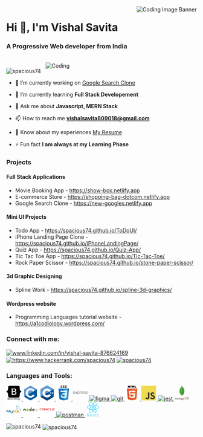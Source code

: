 <img align = "right" alt = "Coding Image Banner" src="https://res.cloudinary.com/drrczbcx7/image/upload/v1694165995/Regular/Outdoor_Graduation_Banner_in_Cream_Pink_and_Purple_Rustic_Artisinal_Style_dmgr1k.gif">

<h1 align="left">Hi 👋, I'm Vishal Savita</h1>

<h3 align="left">A Progressive Web developer from India</h3>

<br />

<img align = "right" alt = "Coding" width="400px" src="https://camo.githubusercontent.com/5ddf73ad3a205111cf8c686f687fc216c2946a75005718c8da5b837ad9de78c9/68747470733a2f2f7468756d62732e6766796361742e636f6d2f4576696c4e657874446576696c666973682d736d616c6c2e676966">

<p align="left"> <img src="https://komarev.com/ghpvc/?username=spacious74&label=Profile%20views&color=0e75b6&style=flat" alt="spacious74" /> </p>



- 🔭 I’m currently working on [Google Search Clone](https://new-googles.netlify.app)

- 🌱 I’m currently learning **Full Stack Developement**

- 💬 Ask me about **Javascript, MERN Stack**

- 📫 How to reach me **vishalsavita809018@gmail.com**

- 📄 Know about my experiences [My Resume](https://drive.google.com/file/d/1NYObp_b6k8KmwrjPJQkMM7v4YIYIbTDb/view?usp=sharing)

- ⚡ Fun fact **I am always at my Learning Phase**

<h3 align="left">Projects </h3>
<h4 aligh="left">Full Stack Applications</h4>

- Movie Booking App - https://show-box.netlify.app
- E-commerce Store - https://shopping-bag-dotcom.netlify.app
- Google Search Clone - https://new-googles.netlify.app

<h4 aligh="left">Mini UI Projects</h4>

- Todo App - https://spacious74.github.io/ToDoUI/
- iPhone Landing Page Clone - https://spacious74.github.io/iPhoneLandingPage/
- Quiz App - https://spacious74.github.io/Quiz-App/
- Tic Tac Toe App - https://spacious74.github.io/Tic-Tac-Toe/
- Rock Paper Scissor - https://spacious74.github.io/stone-paper-scissor/

<h4 aligh="left">3d Graphic Designing</h4>

- Spline Work - https://spacious74.github.io/spline-3d-graphics/

<h4 aligh="left">Wordpress website</h4>

- Programming Languages tutorial website - https://a1codiology.wordpress.com/


<h3 align="left">Connect with me:</h3>
<p align="left">
<a href="https://linkedin.com/in/www.linkedin.com/in/vishal-savita-876624169" target="blank"><img align="center" src="https://raw.githubusercontent.com/rahuldkjain/github-profile-readme-generator/master/src/images/icons/Social/linked-in-alt.svg" alt="www.linkedin.com/in/vishal-savita-876624169" height="30" width="40" /></a>
<a href="https://www.hackerrank.com/https://www.hackerrank.com/spacious74" target="blank"><img align="center" src="https://raw.githubusercontent.com/rahuldkjain/github-profile-readme-generator/master/src/images/icons/Social/hackerrank.svg" alt="https://www.hackerrank.com/spacious74" height="30" width="40" /></a>
<a href="https://auth.geeksforgeeks.org/user/spacious74" target="blank"><img align="center" src="https://raw.githubusercontent.com/rahuldkjain/github-profile-readme-generator/master/src/images/icons/Social/geeks-for-geeks.svg" alt="spacious74" height="30" width="40" /></a>
</p>

<h3 align="left">Languages and Tools:</h3>
<p align="left"> <a href="https://getbootstrap.com" target="_blank" rel="noreferrer"> <img src="https://raw.githubusercontent.com/devicons/devicon/master/icons/bootstrap/bootstrap-plain-wordmark.svg" alt="bootstrap" width="40" height="40"/> </a> <a href="https://www.cprogramming.com/" target="_blank" rel="noreferrer"> <img src="https://raw.githubusercontent.com/devicons/devicon/master/icons/c/c-original.svg" alt="c" width="40" height="40"/> </a> <a href="https://www.w3schools.com/cpp/" target="_blank" rel="noreferrer"> <img src="https://raw.githubusercontent.com/devicons/devicon/master/icons/cplusplus/cplusplus-original.svg" alt="cplusplus" width="40" height="40"/> </a> <a href="https://www.w3schools.com/css/" target="_blank" rel="noreferrer"> <img src="https://raw.githubusercontent.com/devicons/devicon/master/icons/css3/css3-original-wordmark.svg" alt="css3" width="40" height="40"/> </a> <a href="https://expressjs.com" target="_blank" rel="noreferrer"> <img src="https://raw.githubusercontent.com/devicons/devicon/master/icons/express/express-original-wordmark.svg" alt="express" width="40" height="40"/> </a> <a href="https://www.figma.com/" target="_blank" rel="noreferrer"> <img src="https://www.vectorlogo.zone/logos/figma/figma-icon.svg" alt="figma" width="40" height="40"/> </a> <a href="https://git-scm.com/" target="_blank" rel="noreferrer"> <img src="https://www.vectorlogo.zone/logos/git-scm/git-scm-icon.svg" alt="git" width="40" height="40"/> </a> <a href="https://www.w3.org/html/" target="_blank" rel="noreferrer"> <img src="https://raw.githubusercontent.com/devicons/devicon/master/icons/html5/html5-original-wordmark.svg" alt="html5" width="40" height="40"/> </a> <a href="https://developer.mozilla.org/en-US/docs/Web/JavaScript" target="_blank" rel="noreferrer"> <img src="https://raw.githubusercontent.com/devicons/devicon/master/icons/javascript/javascript-original.svg" alt="javascript" width="40" height="40"/> </a> <a href="https://jestjs.io" target="_blank" rel="noreferrer"> <img src="https://www.vectorlogo.zone/logos/jestjsio/jestjsio-icon.svg" alt="jest" width="40" height="40"/> </a> <a href="https://www.mongodb.com/" target="_blank" rel="noreferrer"> <img src="https://raw.githubusercontent.com/devicons/devicon/master/icons/mongodb/mongodb-original-wordmark.svg" alt="mongodb" width="40" height="40"/> </a> <a href="https://www.mysql.com/" target="_blank" rel="noreferrer"> <img src="https://raw.githubusercontent.com/devicons/devicon/master/icons/mysql/mysql-original-wordmark.svg" alt="mysql" width="40" height="40"/> </a> <a href="https://nodejs.org" target="_blank" rel="noreferrer"> <img src="https://raw.githubusercontent.com/devicons/devicon/master/icons/nodejs/nodejs-original-wordmark.svg" alt="nodejs" width="40" height="40"/> </a> <a href="https://www.oracle.com/" target="_blank" rel="noreferrer"> <img src="https://raw.githubusercontent.com/devicons/devicon/master/icons/oracle/oracle-original.svg" alt="oracle" width="40" height="40"/> </a> <a href="https://postman.com" target="_blank" rel="noreferrer"> <img src="https://www.vectorlogo.zone/logos/getpostman/getpostman-icon.svg" alt="postman" width="40" height="40"/> </a> <a href="https://reactjs.org/" target="_blank" rel="noreferrer"> <img src="https://raw.githubusercontent.com/devicons/devicon/master/icons/react/react-original-wordmark.svg" alt="react" width="40" height="40"/> </a> </p>

<p><img align="left" src="https://github-readme-stats.vercel.app/api/top-langs?username=spacious74&show_icons=true&locale=en&layout=compact" alt="spacious74" /></p>

<p>&nbsp;<img align="center" src="https://github-readme-stats.vercel.app/api?username=spacious74&show_icons=true&locale=en" alt="spacious74" /></p>
